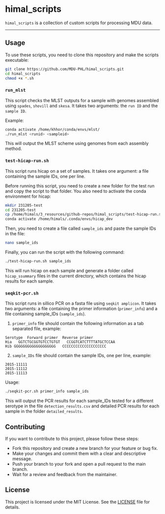 # himal_scripts

`himal_scripts` is a collection of custom scripts for processing MDU data. 

---

## Usage

To use these scripts, you need to clone this repository and make the scripts executable:

```bash
git clone https://github.com/MDU-PHL/himal_scripts.git
cd himal_scripts
chmod +x *.sh
```

### `run_mlst`

This script checks the MLST outputs for a sample with genomes assembled using `spades`, `shovill` and `skesa`. It takes two arguments: the `run ID` and the `sample ID`.

Example:

```bash
conda activate /home/khhor/conda/envs/mlst/
./run_mlst <runid> <sampleid>
```

This will output the MLST scheme using genomes from each assembly method.

### `test-hicap-run.sh`

This script runs hicap on a set of samples. It takes one argument: a file containing the sample IDs, one per line.

Before running this script, you need to create a new folder for the test run and copy the script to that folder. You also need to activate the conda environment for hicap:

```bash
mkdir 231205-test
cd 231205-test
cp /home/himals/3_resources/github-repos/himal_scripts/test-hicap-run.sh test-hicap-run.sh
conda activate /home/himals/.conda/envs/hicap_dev
```

Then, you need to create a file called `sample_ids` and paste the sample IDs in the file:

```bash
nano sample_ids
```

Finally, you can run the script with the following command:

```bash
./test-hicap-run.sh sample_ids
```

This will run hicap on each sample and generate a folder called `hicap_ssummary` files in the current directory, which contains the hicap results for each sample.

### `seqkit-pcr.sh`

This script runs in sillico PCR on a fasta file using `seqkit amplicon`. It takes two arguments: a file containing the primer information (`primer_info`) and a file containing sample_IDs (`sample_ids`).
1. `primer_info` file should contain the following information as a tab separated file, example:
```
Serotype  Forward primer  Reverse primer
Hia   GGTCTGCGGTGTCCTGTGT   CCGGTCATCTTTTATGCTCCAA
Hib GGGGGGGGGGGGGGGGGGG   CCCCCCCCCCCCCCCCCCCC
```

2. `sample_IDs` file should contain the sample IDs, one per line, example:
```
2015-11111
2015-11112
2015-11113
```

Usage:
```bash
./seqkit-pcr.sh primer_info sample_ids
```

This will output the PCR results for each sample_IDs tested for a different serotype in the file `detection_results.csv` and detailed PCR results for each sample in the folder `detailed_results`.

## Contributing

If you want to contribute to this project, please follow these steps:

- Fork this repository and create a new branch for your feature or bug fix.
- Make your changes and commit them with a clear and descriptive message.
- Push your branch to your fork and open a pull request to the main branch.
- Wait for a review and feedback from the maintainer.

## License

This project is licensed under the MIT License. See the [LICENSE](https://github.com/MDU-PHL/himal_scripts?tab=MIT-1-ov-file#readme) file for details.
